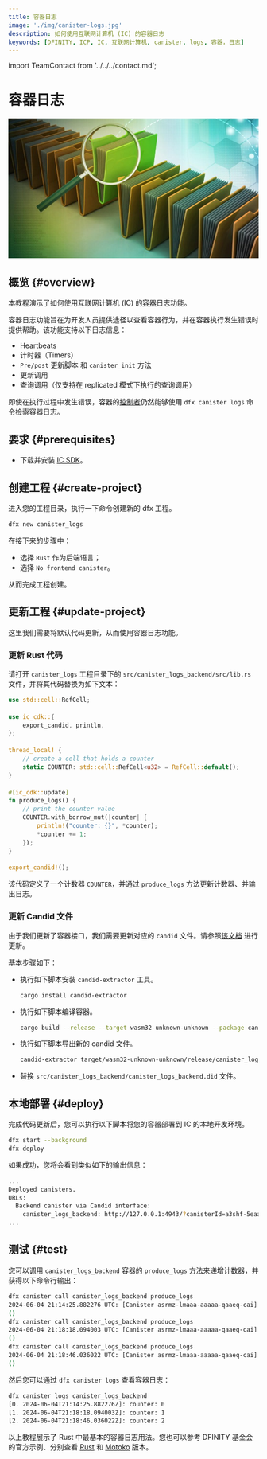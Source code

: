 ```yaml
---
title: 容器日志
image: './img/canister-logs.jpg'
description: 如何使用互联网计算机 (IC) 的容器日志
keywords: [DFINITY, ICP, IC, 互联网计算机, canister, logs, 容器，日志]
---
```


import TeamContact from '../../../contact.md';

# 容器日志

![容器日志](./img/canister-logs.jpg)

## 概览 {#overview}

本教程演示了如何使用互联网计算机 (IC) 的[容器](https://ic123.xyz/docs/getting-started/ic-glossary/#canister)日志功能。

容器日志功能旨在为开发人员提供途径以查看容器行为，并在容器执行发生错误时提供帮助。该功能支持以下日志信息：

- Heartbeats
- 计时器（Timers）
- `Pre/post` 更新脚本 和 `canister_init` 方法
- 更新调用
- 查询调用（仅支持在 replicated 模式下执行的查询调用）

即使在执行过程中发生错误，容器的[控制者](https://ic123.xyz/docs/getting-started/ic-glossary/#controller)仍然能够使用 `dfx canister logs` 命令检索容器日志。

## 要求 {#prerequisites}

- 下载并安装 [IC SDK](https://ic123.xyz/docs/getting-started/install-dfx/)。

## 创建工程 {#create-project}

进入您的工程目录，执行一下命令创建新的 dfx 工程。

```bash
dfx new canister_logs
```

在接下来的步骤中：

- 选择 `Rust` 作为后端语言；
- 选择 `No frontend canister`。

从而完成工程创建。

## 更新工程 {#update-project}

这里我们需要将默认代码更新，从而使用容器日志功能。

### 更新 Rust 代码

请打开 `canister_logs` 工程目录下的 `src/canister_logs_backend/src/lib.rs` 文件，并将其代码替换为如下文本：

```rust
use std::cell::RefCell;

use ic_cdk::{
    export_candid, println,
};

thread_local! {
    // create a cell that holds a counter
    static COUNTER: std::cell::RefCell<u32> = RefCell::default();
}

#[ic_cdk::update]
fn produce_logs() {
    // print the counter value
    COUNTER.with_borrow_mut(|counter| {
        println!("counter: {}", *counter);
        *counter += 1;
    });
}

export_candid!();
```

该代码定义了一个计数器 `COUNTER`，并通过 `produce_logs` 方法更新计数器、并输出日志。

### 更新 Candid 文件

由于我们更新了容器接口，我们需要更新对应的 `candid` 文件。请参照[该文档](https://internetcomputer.org/docs/current/developer-docs/backend/rust/generating-candid) 进行更新。

基本步骤如下：

- 执行如下脚本安装 `candid-extractor` 工具。
  ```bash
  cargo install candid-extractor
  ```
- 执行如下脚本编译容器。
  ```bash
  cargo build --release --target wasm32-unknown-unknown --package canister_logs_backend
  ```
- 执行如下脚本导出新的 candid 文件。
  ```bash
  candid-extractor target/wasm32-unknown-unknown/release/canister_logs_backend.wasm > canister_logs_backend.did
  ```
- 替换 `src/canister_logs_backend/canister_logs_backend.did` 文件。

## 本地部署 {#deploy}

完成代码更新后，您可以执行以下脚本将您的容器部署到 IC 的本地开发环境。

```bash
dfx start --background
dfx deploy
```

如果成功，您将会看到类似如下的输出信息：

```bash
...
Deployed canisters.
URLs:
  Backend canister via Candid interface:
    canister_logs_backend: http://127.0.0.1:4943/?canisterId=a3shf-5eaaa-aaaaa-qaafa-cai&id=asrmz-lmaaa-aaaaa-qaaeq-cai
...
```

## 测试 {#test}

您可以调用 `canister_logs_backend` 容器的 `produce_logs` 方法来递增计数器，并获得以下命令行输出：

```bash
dfx canister call canister_logs_backend produce_logs
2024-06-04 21:14:25.882276 UTC: [Canister asrmz-lmaaa-aaaaa-qaaeq-cai] counter: 0
()
dfx canister call canister_logs_backend produce_logs
2024-06-04 21:18:18.094003 UTC: [Canister asrmz-lmaaa-aaaaa-qaaeq-cai] counter: 1
()
dfx canister call canister_logs_backend produce_logs
2024-06-04 21:18:46.036022 UTC: [Canister asrmz-lmaaa-aaaaa-qaaeq-cai] counter: 2
()
```

然后您可以通过 `dfx canister logs` 查看容器日志：

```bash
dfx canister logs canister_logs_backend
[0. 2024-06-04T21:14:25.882276Z]: counter: 0
[1. 2024-06-04T21:18:18.094003Z]: counter: 1
[2. 2024-06-04T21:18:46.036022Z]: counter: 2
```

以上教程展示了 Rust 中最基本的容器日志用法。您也可以参考 DFINITY 基金会的官方示例、分别查看 [Rust](https://github.com/dfinity/examples/tree/master/rust/canister_logs) 和 [Motoko](https://github.com/dfinity/examples/tree/master/motoko/canister_logs) 版本。

<TeamContact />
